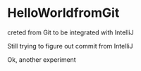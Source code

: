 # HelloWorldfromGit
creted from Git to be integrated with IntelliJ

Still trying to figure out commit from IntelliJ

Ok, another experiment
